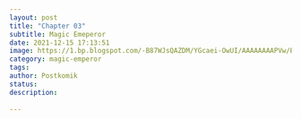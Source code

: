 ```yaml
---
layout: post
title: "Chapter 03"
subtitle: Magic Emeperor
date: 2021-12-15 17:13:51
image: https://1.bp.blogspot.com/-B87WJsQAZDM/YGcaei-OwUI/AAAAAAAAPVw/ENAv6anu0-Y37-182_i_Jx_k52nDE15dwCLcBGAsYHQ/s72-c/path-of-the-shaman-915203-FDmR0W1b.jpg
category: magic-emperor
tags:
author: Postkomik
status: 
description: 
 
---
```


